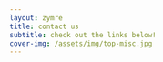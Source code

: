```yaml
---
layout: zymre
title: contact us
subtitle: check out the links below!
cover-img: /assets/img/top-misc.jpg
---
```

